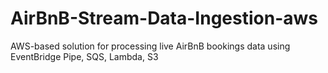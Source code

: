 # AirBnB-Stream-Data-Ingestion-aws
AWS-based solution for processing live AirBnB bookings data using EventBridge Pipe, SQS, Lambda, S3
